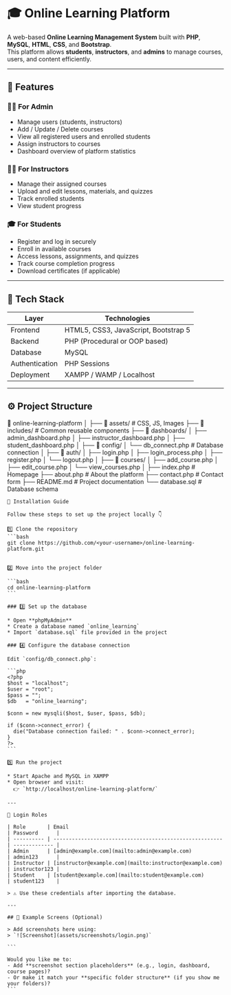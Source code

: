 # 🎓 Online Learning Platform

A web-based **Online Learning Management System** built with **PHP**, **MySQL**, **HTML**, **CSS**, and **Bootstrap**.  
This platform allows **students**, **instructors**, and **admins** to manage courses, users, and content efficiently.

---

## 🚀 Features

### 👩‍🏫 For Admin
- Manage users (students, instructors)
- Add / Update / Delete courses
- View all registered users and enrolled students
- Assign instructors to courses
- Dashboard overview of platform statistics

### 🧑‍💻 For Instructors
- Manage their assigned courses
- Upload and edit lessons, materials, and quizzes
- Track enrolled students
- View student progress

### 🎓 For Students
- Register and log in securely
- Enroll in available courses
- Access lessons, assignments, and quizzes
- Track course completion progress
- Download certificates (if applicable)

---

## 🧠 Tech Stack

| Layer | Technologies |
|-------|---------------|
| Frontend | HTML5, CSS3, JavaScript, Bootstrap 5 |
| Backend | PHP (Procedural or OOP based) |
| Database | MySQL |
| Authentication | PHP Sessions |
| Deployment | XAMPP / WAMP / Localhost |

---

## ⚙️ Project Structure

📂 online-learning-platform
│
├── 📁 assets/               # CSS, JS, Images
├── 📁 includes/             # Common reusable components
├── 📁 dashboards/
│   ├── admin_dashboard.php
│   ├── instructor_dashboard.php
│   ├── student_dashboard.php
│
├── 📁 config/
│   └── db_connect.php       # Database connection
│
├── 📁 auth/
│   ├── login.php
│   ├── login_process.php
│   ├── register.php
│   └── logout.php
│
├── 📁 courses/
│   ├── add_course.php
│   ├── edit_course.php
│   └── view_courses.php
│
├── index.php                # Homepage
├── about.php                # About the platform
├── contact.php              # Contact form
├── README.md                # Project documentation
└── database.sql             # Database schema

````
🧰 Installation Guide

Follow these steps to set up the project locally 👇

1️⃣ Clone the repository
```bash
git clone https://github.com/<your-username>/online-learning-platform.git


2️⃣ Move into the project folder

```bash
cd online-learning-platform
```

### 3️⃣ Set up the database

* Open **phpMyAdmin**
* Create a database named `online_learning`
* Import `database.sql` file provided in the project

### 4️⃣ Configure the database connection

Edit `config/db_connect.php`:

```php
<?php
$host = "localhost";
$user = "root";
$pass = "";
$db   = "online_learning";

$conn = new mysqli($host, $user, $pass, $db);

if ($conn->connect_error) {
  die("Database connection failed: " . $conn->connect_error);
}
?>
```

5️⃣ Run the project

* Start Apache and MySQL in XAMPP
* Open browser and visit:
  👉 `http://localhost/online-learning-platform/`

---

🔐 Login Roles

| Role       | Email                                                   | Password      |
| ---------- | ------------------------------------------------------- | ------------- |
| Admin      | [admin@example.com](mailto:admin@example.com)           | admin123      |
| Instructor | [instructor@example.com](mailto:instructor@example.com) | instructor123 |
| Student    | [student@example.com](mailto:student@example.com)       | student123    |

> ⚠️ Use these credentials after importing the database.

---

## 🧾 Example Screens (Optional)

> Add screenshots here using:
> `![Screenshot](assets/screenshots/login.png)`

```

Would you like me to:
- Add **screenshot section placeholders** (e.g., login, dashboard, course pages)?  
- Or make it match your **specific folder structure** (if you show me your folders)?
```
